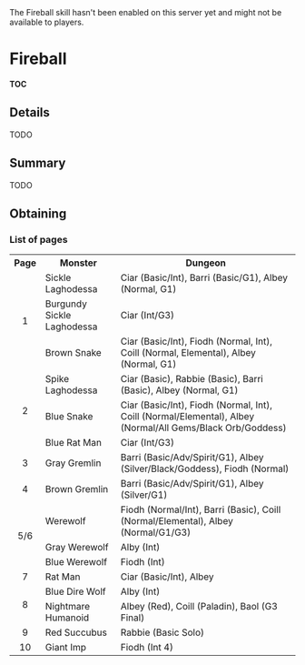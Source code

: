 <div class="unavailableFeature" data-feature="!Fireball">
The Fireball skill hasn't been enabled on this server yet and might not
be available to players.
</div>

Fireball
=============================================================================

__TOC__

Details
-----------------------------------------------------------------------------

TODO

Summary
-----------------------------------------------------------------------------

TODO

Obtaining
-----------------------------------------------------------------------------

### List of pages

<table>
	<tr>
		<th>Page</th>
		<th>Monster</th>
		<th>Dungeon</th>
	</tr>
	<!-- Page 1 -->
	<tr>
		<td rowspan="3" style="text-align:center;">1</td>
		<td>Sickle Laghodessa</td>
		<td>Ciar (Basic/Int), Barri (Basic/G1), Albey (Normal, G1)</td>
	</tr>
	<tr>
		<td>Burgundy Sickle Laghodessa</td>
		<td>Ciar (Int<span data-feature="G3">/G3</span>)</td>
	</tr>
	<tr>
		<td>Brown Snake</td>
		<td>Ciar (Basic/Int), Fiodh (Normal, Int)<span data-feature="CoillDungeon">, Coill (Normal, Elemental)</span>, Albey (Normal, G1)</td>
	</tr>
	<!-- Page 2 -->
	<tr>
		<td rowspan="3" style="text-align:center;">2</td>
		<td>Spike Laghodessa</td>
		<td>Ciar (Basic), Rabbie (Basic), Barri (Basic), Albey (Normal, G1)</td>
	</tr>
	<tr>
		<td>Blue Snake</td>
		<td>Ciar (Basic/Int), Fiodh (Normal, Int)<span data-feature="CoillDungeon">, Coill (Normal/Elemental)</span>, Albey (Normal/All Gems/Black Orb/Goddess)</td>
	</tr>
	<tr>
		<td>Blue Rat Man</td>
		<td>Ciar (Int<span data-feature="G3">/G3</span>)</td>
	</tr>
	<!-- Page 3 -->
	<tr>
		<td rowspan="1" style="text-align:center;">3</td>
		<td>Gray Gremlin</td>
		<td>Barri (Basic/Adv/Spirit/G1), Albey (Silver/Black/Goddess), Fiodh (Normal)</td>
	</tr>
	<!-- Page 4 -->
	<tr>
		<td rowspan="1" style="text-align:center;">4</td>
		<td>Brown Gremlin</td>
		<td>Barri (Basic/Adv/Spirit/G1), Albey (Silver/G1)</td>
	</tr>
	<!-- Page 5/6 -->
	<tr>
		<td rowspan="3" style="text-align:center;">5/6</td>
		<td>Werewolf</td>
		<td>Fiodh (Normal/Int), Barri (Basic)<span data-feature="CoillDungeon">, Coill (Normal/Elemental)</span>, Albey (Normal/G1<span data-feature="G3">/G3</span>)</td>
	</tr>
	<tr>
		<td>Gray Werewolf</td>
		<td>Alby (Int)</td>
	</tr>
	<tr>
		<td>Blue Werewolf</td>
		<td>Fiodh (Int)</td>
	</tr>
	<!-- Page 7 -->
	<tr>
		<td rowspan="1" style="text-align:center;">7</td>
		<td>Rat Man</td>
		<td>Ciar (Basic/Int), Albey</td>
	</tr>
	<!-- Page 8 -->
	<tr>
		<td rowspan="2" style="text-align:center;">8</td>
		<td>Blue Dire Wolf</td>
		<td>Alby (Int)</td>
	</tr>
	<tr>
		<td>Nightmare Humanoid</td>
		<td>Albey (Red)<span data-feature="CoillDungeon">, Coill (Paladin)</span><span data-feature="G3">, Baol (G3 Final)</span></td>
	</tr>
	<!-- Page 9 -->
	<tr>
		<td rowspan="1" style="text-align:center;">9</td>
		<td>Red Succubus</td>
		<td>Rabbie (Basic Solo)</td>
	</tr>
	<!-- Page 10 -->
	<tr>
		<td rowspan="1" style="text-align:center;">10</td>
		<td>Giant Imp</td>
		<td>Fiodh (Int 4)</td>
	</tr>
</table>
